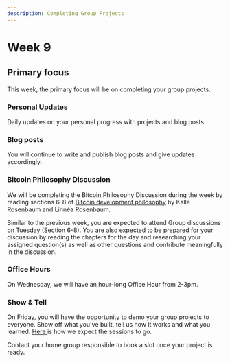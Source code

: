 ```yaml
---
description: Completing Group Projects
---
```


# Week 9

## Primary focus

This week, the primary focus will be on completing your group projects.

### Personal Updates

Daily updates on your personal progress with projects and blog posts.

### Blog posts

You will continue to write and publish blog posts and give updates accordingly.

### Bitcoin Philosophy Discussion

We will be completing the Bitcoin Philosophy Discussion during the week by reading sections 6-8 of [Bitcoin development philosophy](https://rosenbaum.se/btcphil/#\_what\_to\_expect) by Kalle Rosenbaum and Linnéa Rosenbaum.

Similar to the previous week, you are expected to attend Group discussions on Tuesday (Section 6-8). You are also expected to be prepared for your discussion by reading the chapters for the day and researching your assigned question(s) as well as other questions and contribute meaningfully in the discussion.

### Office Hours

On Wednesday, we will have an hour-long Office Hour from 2-3pm.

### Show & Tell

On Friday, you will have the opportunity to demo your group projects to everyone. Show off what you've built, tell us how it works and what you learned. [Here ](../meetings.md)is how we expect the sessions to go.

Contact your home group responsible to book a slot once your project is ready.
